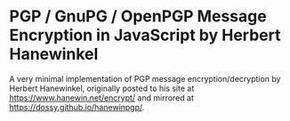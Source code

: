# PGP / GnuPG / OpenPGP Message Encryption in JavaScript by Herbert Hanewinkel

A very minimal implementation of PGP message encryption/decryption
by Herbert Hanewinkel, originally posted to his site at
https://www.hanewin.net/encrypt/ and mirrored at
https://dossy.github.io/hanewinpgp/.
